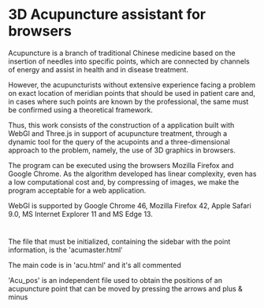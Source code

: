#  3D Acupuncture assistant for browsers

Acupuncture is a branch of traditional Chinese medicine based on the insertion of needles into specific points, which are connected by channels of energy and assist in health and in disease treatment.

However, the acupuncturists without extensive experience facing a problem on exact location of meridian points that should be used in patient care and, in cases where such points are known by the professional, the same must be confirmed using a theoretical framework.

Thus, this work consists of the construction of a application built with WebGl and Three.js in support of acupuncture treatment, through a dynamic tool for the query of the acupoints and a three-dimensional approach to the problem, namely, the use of 3D graphics in browsers. 

The program can be executed using the browsers Mozilla Firefox and Google Chrome. As the algorithm developed has linear complexity, even has a low computational cost and, by compressing of images, we make the program acceptable for a web application.

WebGl is supported by Google Chrome 46, Mozilla Firefox 42, Apple Safari 9.0,	MS Internet Explorer 11 and	MS Edge 13.

#

The file that must be initialized, containing the sidebar with the point information, is the 'acumaster.html'

The main code is in 'acu.html' and it's all commented

'Acu_pos' is an independent file used to obtain the positions of an acupuncture point that can be moved by pressing the arrows and plus & minus
